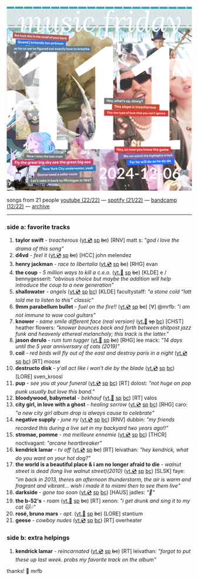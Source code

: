 ![cover collage](./2024-12-06.png)

songs from 21 people
[youtube (22/22)](<https://youtube.com/playlist?list=PLHKkvq2Z_NhijoAm2Dm2RgqfJQQ34w3wy>) — [spotify (21/22)](<https://open.spotify.com/playlist/5FSfTJMswsCz8mxL56alDi>) — [bandcamp (12/22)](<https://www.buymusic.club/list/mrfb-2024-12-06-mf111>) — [archive](https://github.com/mrfb/music-friday/)

---

### side a: favorite tracks
1. **taylor swift** - *treacherous* ([yt.💿](https://youtu.be/u1D1AgDfreg) [sp](https://open.spotify.com/track/3S7HNKPakdwNEBFIVTL6dZ) ~~bc~~)
[RNV] matt s: *"god i love the drama of this song"*
1. **d4vd** - *feel it* ([yt.💿](https://youtu.be/vZi8ET9k11g) [sp](https://open.spotify.com/track/3SAga35lAPYdjj3qyfEsCF) ~~bc~~)
[HCC] john melendez
1. **henry jackman** - *race to libertalia* ([yt.💿](https://youtu.be/qqrhlx2jTFE) [sp](https://open.spotify.com/track/0aO4RAJHdQwcNgKIqiSGta) ~~bc~~)
[RHG] evan
1. **the coup** - *5 million ways to kill a c.e.o.* ([yt.🤩](https://youtu.be/RQthFDpYCys) [sp](https://open.spotify.com/track/2zO4tORsvzObeP7B8A8bIB) ~~bc~~)
[KLDE] e / bennygesserit: *"obvious choice but maybe the addition will help introduce the coup to a new generation"*
1. **shallowater** - *angels* ([yt.💿](https://youtu.be/HOGhZuub87w) [sp](https://open.spotify.com/track/5LdWGC38ftcj2gRzU1M6rD) [bc](https://shallowater.bandcamp.com/track/angels))
[KLDE] facultystaff: *"a stone cold “latt told me to listen to this” classic"*
1. **9mm parabellum bullet** - *fuel on the fire!!* ([yt.💿](https://youtu.be/fPLZ01-DbzE) [sp](https://open.spotify.com/track/3MMOEzQl39GRPiaYrArIg5) ~~bc~~)
[∀] @mrfb: *"i am not immune to wow cool guitars"*
1. **knower** - *same smile different face (real version)* ([yt.📼](https://youtu.be/o14kI3j8gh8) ~~sp~~ [bc](https://knowermusic.bandcamp.com/track/same-smile-different-face-real-version))
[CHST] heather flowers: *"knower bounces back and forth between shitpost jazz funk and heavenly ethereal melancholy; this track is the latter."*
1. **jason derulo** - *rum tum tugger* ([yt.📼](https://youtu.be/ELTp0VWjnnI) [sp](https://open.spotify.com/track/6d3FeDqpMHwtCG2PL7ftIB) ~~bc~~)
[RHG] lee mack: *"14 days until the 5 year anniversary of cats (2019)"*
1. **coil** - *red birds will fly out of the east and destroy paris in a night* ([yt.💿](https://youtu.be/AIah4xVmqfU) [sp](https://open.spotify.com/track/1DPK4pNgtejbbNgqy9wmKx) [bc](https://coilofficial.bandcamp.com/track/red-birds-will-fly-out-of-the-east-and-destroy-paris-in-a-night))
[RT] moose
1. **destructo disk** - *y'all act like i won't die by the blade* ([yt.💿](https://youtu.be/NKzjWCMuF38) [sp](https://open.spotify.com/track/0LpdpDte4sNJoHKNr0caPX) [bc](https://sockhead.bandcamp.com/track/yall-act-like-i-wont-die-by-the-blade))
[LORE] sven_kroosl
1. **pup** - *see you at your funeral* ([yt.💿](https://youtu.be/yIgu46uI9XU) [sp](https://open.spotify.com/track/511ZEJJELVd9gYpS9u63us) [bc](https://puptheband.bandcamp.com/track/see-you-at-your-funeral))
[RT] dolost: *"not huge on pop punk usually but love this band."*
1. **bloodywood, babymetal** - *bekhauf* ([yt.📼](https://youtu.be/skXlKxjlUoo) [sp](https://open.spotify.com/track/0KLm7cjKriGkqI0ApLlzNb) [bc](https://bloodywood.bandcamp.com/track/bekhauf-feat-babymetal))
[RT] valos
1. **city girl, in love with a ghost** - *healing sorrow* ([yt.💿](https://youtu.be/HNZWwIHhu7c) [sp](https://open.spotify.com/track/1Wy7dbkrzyf01anJE43UNR) [bc](https://city-girl.bandcamp.com/track/healing-sorrow-feat-in-love-with-a-ghost))
[RHG] caro: *"a new city girl album drop is always cause to celebrate"*
1. **negative supply** - *june ny* ([yt.💿](https://youtu.be/FBxUEvTssP4) [sp](https://open.spotify.com/track/0l2rgEOhaNiklnTrnahdfU) [bc](https://kshack.bandcamp.com/track/june-ny))
[RNV] dubbin: *"my friends recorded this during a live set in my backyard two years ago!!"*
1. **stromae, pomme** - *ma meilleure ennemie* ([yt.💿](https://youtu.be/1F3OGIFnW1k) [sp](https://open.spotify.com/track/4lriIG2vNqwDWzOj2I9rtj) [bc](https://riotgames.bandcamp.com/track/ma-meilleure-ennemie))
[THCR] noctivagant: *"arcane heartbreaker"*
1. **kendrick lamar** - *tv off* ([yt.💿](https://youtu.be/U8F5G5wR1mk) [sp](https://open.spotify.com/track/0aB0v4027ukVziUGwVGYpG) ~~bc~~)
[RT] leivathan: *"hey kendrick, what do you want on your hot dog?"*
1. **the world is a beautiful place & i am no longer afraid to die** - *walnut street is dead (long live walnut street)(2010)* ([yt.💿](https://youtu.be/k8vXdIoUrXg) [sp](https://open.spotify.com/track/6tNFC85BRjENaWFe7eLix2) [bc](https://theworldis.bandcamp.com/track/walnut-street-is-dead-long-live-walnut-street-2))
[SLSK] faye: *"im back in 2013, theres an afternoon thunderstorm, the air is warm and fragrant and vibrant... wish i made it to miami then to see them live"*
1. **darkside** - *gone too soon* ([yt.💿](https://youtu.be/SufCYQRXjxs) [sp](https://open.spotify.com/track/1pbM1RxC8vRhgon7PszVds) [bc](https://otherpeople.bandcamp.com/track/gone-too-soon-darkside))
[HAUS] jadles: *"🌌"*
1. **the b-52's** - *roam* ([yt.📼](https://youtu.be/iNwC0sp-uA4) [sp](https://open.spotify.com/track/5fqcIHU6DhQtFKVO5XSdQs) ~~bc~~)
[RT] xenon: *"i get drunk and sing it to my cat 🐱🎶"*
1. **rosé, bruno mars** - *apt.* ([yt.📼](https://youtu.be/ekr2nIex040) [sp](https://open.spotify.com/track/2ipHkoYux6uY1DwwBb4aFV) ~~bc~~)
[LORE] stantium
1. **geese** - *cowboy nudes* ([yt.💿](https://youtu.be/XP7zwv5FrX4) [sp](https://open.spotify.com/track/7i8XQTUczz7xyFdkSAdEg9) [bc](https://geesebandnyc.bandcamp.com/track/cowboy-nudes-2))
[RT] overheater

### side b: extra helpings
1. **kendrick lamar** - *reincarnated* ([yt.💿](https://youtu.be/Ek7UvQPCQnE) [sp](https://open.spotify.com/track/0RgjEkSbeuStKfT2Pa4Zai) ~~bc~~)
[RT] leivathan: *"forgot to put these up last week. probs my favorite track on the album"*

thanks! 💖 mrfb